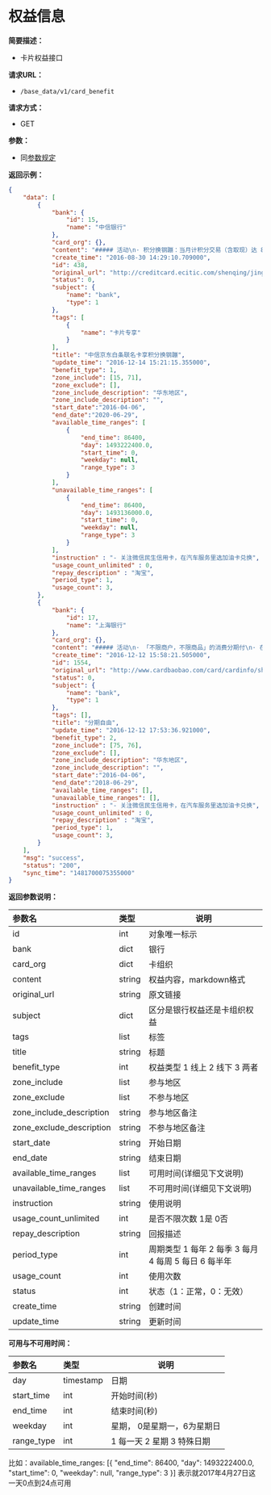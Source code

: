 # 权益信息
   
**简要描述：** 

- 卡片权益接口

**请求URL：** 
- ` /base_data/v1/card_benefit `
  
**请求方式：**
- GET

**参数：**
- 同[参数规定](http://doc.liexiong.cc/#/rule/param)


**返回示例：**

```json 
{
    "data": [
        {
            "bank": {
                "id": 15,
                "name": "中信银行"
            },
            "card_org": {},
            "content": "##### 活动\n· 积分换钢蹦：当月计积分交易（含取现）达 800 元累积 1 京东钢镚\n\n",
            "create_time": "2016-08-30 14:29:10.709000",
            "id": 438,
            "original_url": "http://creditcard.ecitic.com/shenqing/jingdong/index.shtml?netId=ECCXBKNX",
            "status": 0,
            "subject": {
                "name": "bank",
                "type": 1
            },
            "tags": [
                {
                    "name": "卡片专享"
                }
            ],
            "title": "中信京东白条联名卡享积分换钢蹦",
            "update_time": "2016-12-14 15:21:15.355000",
			"benefit_type": 1,
			"zone_include": [15, 71],
			"zone_exclude": [],
			"zone_include_description": "华东地区",
			"zone_include_description": "",
			"start_date":"2016-04-06",
			"end_date":"2020-06-29",
			"available_time_ranges": [
				{
					"end_time": 86400,
					"day": 1493222400.0,
					"start_time": 0,
					"weekday": null,
					"range_type": 3
				}
			],
			"unavailable_time_ranges": [
				{
					"end_time": 86400,
					"day": 1493136000.0,
					"start_time": 0,
					"weekday": null,
					"range_type": 3
				}
			],
			"instruction" : "- 关注微信民生信用卡，在汽车服务里选加油卡兑换",
			"usage_count_unlimited" : 0,
			"repay_description" : "淘宝",
			"period_type": 1,
			"usage_count": 3,
        },
        {
            "bank": {
                "id": 17,
                "name": "上海银行"
            },
            "card_org": {},
            "content": "##### 活动\n· 「不限商户，不限商品」的消费分期付\n· 在消费额度内消费金额满 1000 元以上，可申请分期付款\n\n",
            "create_time": "2016-12-12 15:58:21.505000",
            "id": 1554,
            "original_url": "http://www.cardbaobao.com/card/cardinfo/shanghaiyinhangxinyongka_1449.shtml#tsgn_2",
            "status": 0,
            "subject": {
                "name": "bank",
                "type": 1
            },
            "tags": [],
            "title": "分期自由",
            "update_time": "2016-12-12 17:53:36.921000",
			"benefit_type": 2,
			"zone_include": [75, 76],
			"zone_exclude": [],
			"zone_include_description": "华东地区",
			"zone_include_description": "",
			"start_date":"2016-04-06",
			"end_date":"2018-06-29",
			"available_time_ranges": [],
			"unavailable_time_ranges": [],
			"instruction" : "- 关注微信民生信用卡，在汽车服务里选加油卡兑换",
			"usage_count_unlimited" : 0,
			"repay_description" : "淘宝",
			"period_type": 1,
			"usage_count": 3,
        }
    ],
    "msg": "success",
    "status": "200",
    "sync_time": "1481700075355000"
}
```

**返回参数说明：** 

|参数名|类型|说明|
|:-----  |:-----|-----                           |
|id |int   |对象唯一标示  |
|bank | dict | 银行|
|card_org |dict   |卡组织  |
|content |string   |权益内容，markdown格式  |
|original_url |string   | 原文链接  |
|subject|dict|区分是银行权益还是卡组织权益|
|tags|list|标签|
|title | string | 标题 |
|benefit_type | int | 权益类型 1 线上 2 线下 3 两者 |
|zone_include | list | 参与地区 |
|zone_exclude | list | 不参与地区 |
|zone_include_description | string | 参与地区备注  |
|zone_exclude_description | string | 不参与地区备注 |
|start_date|string|开始日期|
|end_date|string|结束日期|
|available_time_ranges|list | 可用时间(详细见下文说明) |
|unavailable_time_ranges|list | 不可用时间(详细见下文说明) |
|instruction|string| 使用说明 |
|usage_count_unlimited | int | 是否不限次数 1是 0否 |
|repay_description |string| 回报描述 |
|period_type |int|周期类型 1 每年 2 每季 3 每月 4 每周 5 每日 6 每半年|
|usage_count| int | 使用次数 |
|status|int|状态（1：正常，0：无效）|
|create_time|string|创建时间|
|update_time|string|更新时间|


**可用与不可用时间：**

|参数名|类型|说明|
|:-----  |:-----|-----|
| day |timestamp|日期|
|start_time|int|开始时间(秒)|
|end_time|int|结束时间(秒)|
|weekday|int | 星期， 0是星期一，6为星期日|
|range_type|int|1 每一天 2 星期 3 特殊日期 |

比如：available_time_ranges: [{
	"end_time": 86400,
	"day": 1493222400.0,
	"start_time": 0,
	"weekday": null,
	"range_type": 3
}]
表示就2017年4月27日这一天0点到24点可用

